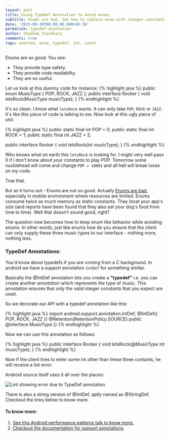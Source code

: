 ```yaml
---
layout: post
title: Using TypeDef Annotation to avoid enums
subtitle: Enums are bad. See how to replace enum with integer constants.
date: '2015-09-20T00:00:00.000+05:30'
permalink: typedef-annotation
author: Shubham Chaudhary
comments: true
tags: android, enum, typedef, int, const
---
```


Enums are so good. You see:

* They provide type safety.
* They provide code readability.
* They are so useful.

Let us look at this dummy code for instance:
{% highlight java %}
public enum MusicType {
    POP,
    ROCK,
    JAZZ
};
public interface Rocker {
    void letsRock(MusicType musicType);
}
{% endhighlight %}

It's so clean. I know what `letsRock` wants. It can only take `POP`, `ROCK` or
`JAZZ`. It's like this piece of code is talking to me.
Now look at this ugly piece of shit:

{% highlight java %}
public static final int POP = 0;
public static final int ROCK = 1;
public static final int JAZZ = 2;

public interface Rocker {
    void letsRock(int musicType);
}
{% endhighlight %}

Who knows what on earth this `letsRock` is looking for. I might very well pass 0
if I don't know about your constants to play POP. Tomorrow some nucklehead will
come and change `POP = 10001` and all hell will break loose on my code.

True that.

But as it turns out - Enums are not so good.
Actually [Enums are bad][pref-matters], especially in mobile environment
where resources are limited.
Enums consume twice as much memory as static constants. They bloat your app's
 size (and reports have been found that they also eat your dog's food
from time to time). Well that doesn't sound good, right?

The question now becomes how to keep enum like behavior while avoiding enums.
In other words, just like enums how do you ensure that the client can only
supply these three music types to our interface - nothing more, nothing less.

### TypeDef Annotations:

You'd know about typedefs if you are coming from a C background. In android we
have a support annotation `IntDef` for something similar.

Basically the @IntDef annotation lets you create a **"typedef"** i.e. you can
create another _annotation_ which represents the type of music.
This annotation ensures that only the valid integer constants that you expect
are used.

So we decorate our API with a typedef annotation like this:

{% highlight java %}
import android.support.annotation.IntDef;
@IntDef({
    POP,
    ROCK,
    JAZZ
})
@Retention(RetentionPolicy.SOURCE)
public @interface MusicType {}
{% endhighlight %}

Now we can use this annotation as follows:

{% highlight java %}
public interface Rocker {
    void letsRock(@MusicType int musicType);
}
{% endhighlight %}

Now if the client tries to enter some int other than these three contants, he
will receive a lint error.

Android source itself uses it all over the places:

![Lint showing error due to TypeDef annotation][typedef-error]

There is also a string version of @IntDef, aptly named as @StringDef. Checkout
the links below to know more.

#### To know more:

1. [See this Android performance patterns talk to know more.][pref-matters]
1. [Checkout the documentation for support annotations][support-annotations]

[typedef-error]: {{site.baseurl}}/img/android-typedef.png
[pref-matters]: https://www.youtube.com/watch?v=Hzs6OBcvNQE
[support-annotations]: http://tools.android.com/tech-docs/support-annotations
